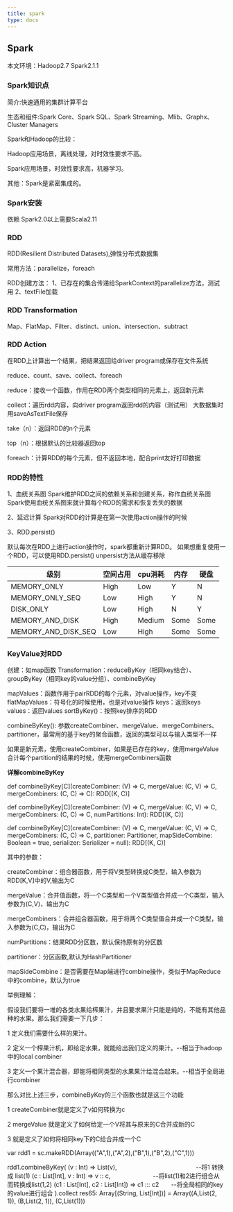 ```yaml
---
title: spark
type: docs
---
```


## Spark

本文环境：Hadoop2.7 Spark2.1.1

### Spark知识点

简介:快速通用的集群计算平台

生态和组件:Spark Core、Spark SQL、Spark Streaming、Mlib、Graphx、Cluster Managers

Spark和Hadoop的比较：

Hadoop应用场景，离线处理，对时效性要求不高。

Spark应用场景，时效性要求高，机器学习。

其他：Spark是紧密集成的。

### Spark安装

依赖 Spark2.0以上需要Scala2.11

### RDD

RDD(Resilient Distributed Datasets),弹性分布式数据集

常用方法：parallelize，foreach

RDD创建方法：
1、已存在的集合传递给SparkContext的parallelize方法，测试用
2、textFile加载

### RDD Transformation

Map、FlatMap、Filter、distinct、union、intersection、subtract

### RDD Action

在RDD上计算出一个结果，把结果返回给driver program或保存在文件系统

reduce、count、save、collect、foreach

reduce：接收一个函数，作用在RDD两个类型相同的元素上，返回新元素

collect：遍历rdd内容，向driver program返回rdd的内容（测试用）
大数据集时用saveAsTextFile保存

take（n）：返回RDD的n个元素

top（n）：根据默认的比较器返回top

foreach：计算RDD的每个元素，但不返回本地，配合print友好打印数据

### RDD的特性

1、血统关系图
Spark维护RDD之间的依赖关系和创建关系，称作血统关系图
Spark使用血统关系图来就计算每个RDD的需求和恢复丢失的数据

2、延迟计算
Spark对RDD的计算是在第一次使用action操作的时候

3、RDD.persist()

默认每次在RDD上进行action操作时，spark都重新计算RDD。
如果想重复使用一个RDD，可以使用RDD.persist()
unpersist方法从缓存移除

|      级别           | 空间占用 | cpu消耗 | 内存 | 硬盘 |
| ------------------- | -----  | ------- | --- | --- |
| MEMORY_ONLY         | High   | Low    |  Y   |  N  | 
| MEMORY_ONLY_SEQ     | Low    | High   |  Y   |  N   |
| DISK_ONLY           | Low    | High   |  N   |  Y   |
| MEMORY_AND_DISK     | High   | Medium | Some | Some |
| MEMORY_AND_DISK_SEQ | Low    | High   | Some | Some |


### KeyValue对RDD

创建：如map函数
Transformation：reduceByKey（相同key结合）、groupByKey（相同key的value分组）、combineByKey

mapValues：函数作用于pairRDD的每个元素，对value操作，key不变
flatMapValues：符号化的时候使用，也是对value操作
keys：返回keys
values：返回values
sortByKey()：按照key排序的RDD

combineByKey(): 参数createCombiner、mergeValue、mergeCombiners、partitioner，最常用的基于key的聚合函数，返回的类型可以与输入类型不一样

如果是新元素，使用createCombiner，如果是已存在的key，使用mergeValue
合计每个partition的结果的时候，使用mergeCombiners函数

**详解combineByKey**

def combineByKey[C](createCombiner: (V) => C, mergeValue: (C, V) => C, mergeCombiners: (C, C) => C): RDD[(K, C)]

def combineByKey[C](createCombiner: (V) => C, mergeValue: (C, V) => C, mergeCombiners: (C, C) => C, numPartitions: Int): RDD[(K, C)]

def combineByKey[C](createCombiner: (V) => C, mergeValue: (C, V) => C, mergeCombiners: (C, C) => C, partitioner: Partitioner, mapSideCombine: Boolean = true, serializer: Serializer = null): RDD[(K, C)]

其中的参数：

createCombiner：组合器函数，用于将V类型转换成C类型，输入参数为RDD[K,V]中的V,输出为C

mergeValue：合并值函数，将一个C类型和一个V类型值合并成一个C类型，输入参数为(C,V)，输出为C

mergeCombiners：合并组合器函数，用于将两个C类型值合并成一个C类型，输入参数为(C,C)，输出为C

numPartitions：结果RDD分区数，默认保持原有的分区数

partitioner：分区函数,默认为HashPartitioner

mapSideCombine：是否需要在Map端进行combine操作，类似于MapReduce中的combine，默认为true


举例理解：

假设我们要将一堆的各类水果给榨果汁，并且要求果汁只能是纯的，不能有其他品种的水果。那么我们需要一下几步：

1 定义我们需要什么样的果汁。

2 定义一个榨果汁机，即给定水果，就能给出我们定义的果汁。--相当于hadoop中的local combiner

3 定义一个果汁混合器，即能将相同类型的水果果汁给混合起来。--相当于全局进行combiner


那么对比上述三步，combineByKey的三个函数也就是这三个功能

1 createCombiner就是定义了v如何转换为c

2 mergeValue 就是定义了如何给定一个V将其与原来的C合并成新的C

3 就是定义了如何将相同key下的C给合并成一个C

var rdd1 = sc.makeRDD(Array(("A",1),("A",2),("B",1),("B",2),("C",1)))

rdd1.combineByKey(
(v : Int) => List(v),　　　　　　　　　　　　　--将1 转换成 list(1)
(c : List[Int], v : Int) => v :: c,　　　　　　　--将list(1)和2进行组合从而转换成list(1,2)
(c1 : List[Int], c2 : List[Int]) => c1 ::: c2　　--将全局相同的key的value进行组合
).collect
res65: Array[(String, List[Int])] = Array((A,List(2, 1)), (B,List(2, 1)), (C,List(1)))